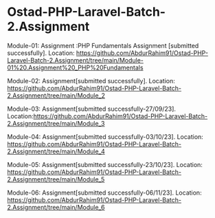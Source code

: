 # Ostad-PHP-Laravel-Batch-2.Assignment
Module-01: Assignment :PHP Fundamentals Assignment 
[submitted successfully].
Location: https://github.com/AbdurRahim91/Ostad-PHP-Laravel-Batch-2.Assignment/tree/main/Module-01%20.Assignment%20_PHP%20Fundamentals

Module-02: Assignment[submitted successfully].
Location: https://github.com/AbdurRahim91/Ostad-PHP-Laravel-Batch-2.Assignment/tree/main/Module_2

Module-03: Assignment[submitted successfully-27/09/23]. Location:https://github.com/AbdurRahim91/Ostad-PHP-Laravel-Batch-2.Assignment/tree/main/Module_3

Module-04: Assignment[submitted successfully-03/10/23]. Location: https://github.com/AbdurRahim91/Ostad-PHP-Laravel-Batch-2.Assignment/tree/main/Module_4

Module-05: Assignment[submitted successfully-23/10/23]. Location: https://github.com/AbdurRahim91/Ostad-PHP-Laravel-Batch-2.Assignment/tree/main/Module_5

Module-06: Assignment[submitted successfully-06/11/23]. Location: https://github.com/AbdurRahim91/Ostad-PHP-Laravel-Batch-2.Assignment/tree/main/Module_6
